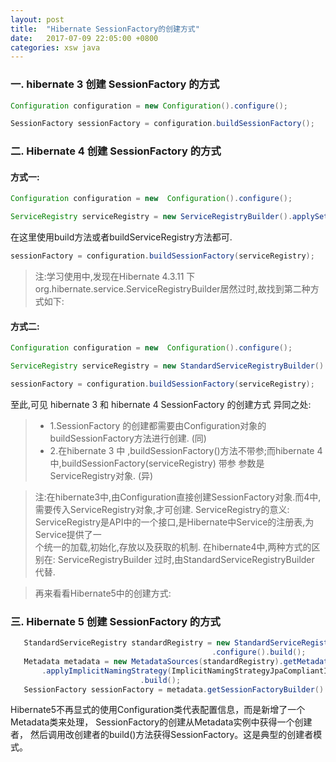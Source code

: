 ```yaml
---
layout: post
title:  "Hibernate SessionFactory的创建方式"
date:   2017-07-09 22:05:00 +0800
categories: xsw java
---
```

### 一. hibernate 3 创建 SessionFactory 的方式
```java    
Configuration configuration = new Configuration().configure();

SessionFactory sessionFactory = configuration.buildSessionFactory();
```
### 二. Hibernate 4 创建 SessionFactory 的方式

#### 方式一:
```java
Configuration configuration = new  Configuration().configure();

ServiceRegistry serviceRegistry = new ServiceRegistryBuilder().applySettings(configuration.getProperties()).build();   
```
在这里使用build方法或者buildServiceRegistry方法都可.
```java
sessionFactory = configuration.buildSessionFactory(serviceRegistry);
```
> 注:学习使用中,发现在Hibernate 4.3.11 下 org.hibernate.service.ServiceRegistryBuilder居然过时,故找到第二种方式如下:

#### 方式二:
```java
Configuration configuration = new  Configuration().configure();

ServiceRegistry serviceRegistry = new StandardServiceRegistryBuilder().applySettings(configuration.getProperties()).build();

sessionFactory = configuration.buildSessionFactory(serviceRegistry);
```
至此,可见 hibernate 3 和 hibernate 4 SessionFactory 的创建方式 异同之处:
> *  1.SessionFactory 的创建都需要由Configuration对象的buildSessionFactory方法进行创建.  (同)
> *  2.在hibernate 3 中 ,buildSessionFactory()方法不带参;而hibernate 4 中,buildSessionFactory(serviceRegistry) 带参 参数是 ServiceRegistry对象. (异)

> 注:在hibernate3中,由Configuration直接创建SessionFactory对象.而4中,需要传入ServiceRegistry对象,才可创建.
   ServiceRegistry的意义: ServiceRegistry是API中的一个接口,是Hibernate中Service的注册表,为Service提供了一  
   个统一的加载,初始化,存放以及获取的机制.
   在hibernate4中,两种方式的区别在: ServiceRegistryBuilder 过时,由StandardServiceRegistryBuilder 代替.

> 再来看看Hibernate5中的创建方式:

### 三. Hibernate 5 创建 SessionFactory 的方式
```java
   StandardServiceRegistry standardRegistry = new StandardServiceRegistryBuilder()
                                             .configure().build();
   Metadata metadata = new MetadataSources(standardRegistry).getMetadataBuilder()
       .applyImplicitNamingStrategy(ImplicitNamingStrategyJpaCompliantImpl.INSTANCE)                                                       
                             .build();
   SessionFactory sessionFactory = metadata.getSessionFactoryBuilder().build();
```
   Hibernate5不再显式的使用Configuration类代表配置信息，而是新增了一个Metadata类来处理，
   SessionFactory的创建从Metadata实例中获得一个创建者，
   然后调用改创建者的build()方法获得SessionFactory。这是典型的创建者模式。
  


